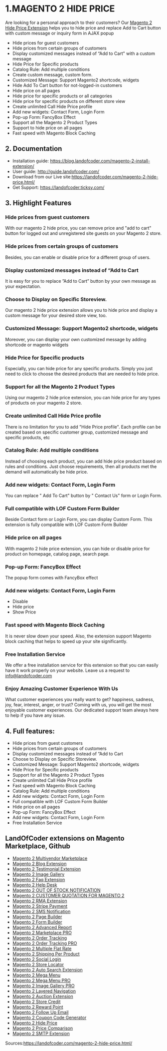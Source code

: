 


# 1.MAGENTO 2 HIDE PRICE
Are looking for a personal approach to their customers? Our [Magento 2 Hide Price Extension](https://landofcoder.com/magento-2-hide-price.html/) helps you to hide price and  replace Add to Cart button with custom message or inquiry form in AJAX popup

- Hide prices for guest customers
- Hide prices from certain groups of customers
- Display customized messages instead of “Add to Cart" with a custom message
- Hide Price for Specific products
- Catalog Rule: Add multiple conditions
- Create custom message, custom form.
- Customized Message: Support Magento2 shortcode, widgets
- Hide Add To Cart button for not-logged-in customers
- Hide price on all pages
- Hide price for specific products or all categories
- Hide price for specific products on different store view
- Create unlimited Call Hide Price profile
- Add new widgets: Contact Form, Login Form
- Pop-up Form: FancyBox Effect
- Support all the Magento 2 Product Types
- Support to hide price on all pages
- Fast speed with Magento Block Caching
## 2. Documentation

- Installation guide: https://blog.landofcoder.com/magento-2-install-extension/
- User guide: http://guide.landofcoder.com/
- Download from our Live site:https://landofcoder.com/magento-2-hide-price.html/
- Get Support: https://landofcoder.ticksy.com/

## 3. Highlight Features

### Hide prices from guest customers
With our magento 2 hide price, you can remove price and "add to cart" button for logged out and unregistered site guests on your Magento 2 store.


### Hide prices from certain groups of customers
Besides, you can enable or disable price for a different group of users.
### Display customized messages instead of “Add to Cart
It is easy for you to replace ”Add to Cart” button by your own message as your expectation.
### Choose to Display on Specific Storeview.
Our magento 2 hide price extension allows you to hide price and display a custom message for your desired store view, too.
### Customized Message: Support Magento2 shortcode, widgets
Moreover, you can display your own customized message by adding shortcode or magento widgets
### Hide Price for Specific products
Especially, you can hide price for any specific products. Simply you just need to click to choose the desired products that are needed to hide price.
### Support for all the Magento 2 Product Types
Using our magento 2 hide price extension, you can hide price for any types of products on your magento 2 store.
### Create unlimited Call Hide Price profile
There is no limitation for you to add "Hide Price profile". Each profile can be created based on specific customer group, customized message and specific products, etc
### Catalog Rule: Add multiple conditions
Instead of choosing each product, you can add hide price product based on rules and conditions. Just choose requirements, then all products met the demand will automatically be hide price.
### Add new widgets: Contact Form, Login Form
You can replace " Add To Cart" button by " Contact Us" form or Login Form.
### Full compatible with LOF Custom Form Builder
Beside Contact form or Login Form, you can display Custom Form. This extension is fully compatible with LOF Custom Form Builder
### Hide price on all pages
With magento 2 hide price extension, you can hide or disable price for product on homepage, catalog page, search page.
### Pop-up Form: FancyBox Effect
The popup form comes with FancyBox effect
### Add new widgets: Contact Form, Login Form
- Disable
- Hide price
- Show Price
### Fast speed with Magento Block Caching
It is never slow down your speed. Also, the extension support Magento block caching that helps to speed up your site significantly.
### Free Installation Service
We offer a free installation service for this extension so that you can easily have it work properly on your website. Leave us a request to info@landofcoder.com
### Enjoy Amazing Customer Experience With Us
What customer experiences you really want to get? happiness, sadness, joy, fear, interest, anger, or trust? Coming with us, you will get the most enjoyable customer experiences. Our dedicated support team always here to help if you have any issue.
## 4. Full features:
- Hide prices from guest customers
- Hide prices from certain groups of customers
- Display customized messages instead of “Add to Cart
- Choose to Display on Specific Storeview.
- Customized Message: Support Magento2 shortcode, widgets
- Hide Price for Specific products
- Support for all the Magento 2 Product Types
- Create unlimited Call Hide Price profile
- Fast speed with Magento Block Caching
- Catalog Rule: Add multiple conditions
- Add new widgets: Contact Form, Login Form
- Full compatible with LOF Custom Form Builder
- Hide price on all pages
- Pop-up Form: FancyBox Effect
- Add new widgets: Contact Form, Login Form
- Free Installation Service
## LandOfCoder extensions on Magento Marketplace, Github

- [Magento 2 Multivendor Marketplace](https://landofcoder.com/magento-2-marketplace-extension.html/)
- [Magento 2 Blog Extension](https://landofcoder.com/magento-2-blog-extension.html/)
- [Magento 2 Testimonial Extension](https://landofcoder.com/testimonial-extension-for-magento2.html/)
- [Magento 2 Image Gallery](https://landofcoder.com/magento-2-image-gallery.html/)
- [Magento 2 Faq Extension](https://landofcoder.com/faq-extension-for-magento2.html/)
- [Magento 2 Help Desk](https://landofcoder.com/magento-2-help-desk-extension.html)
- [Magento 2 OUT OF STOCK NOTIFICATION](https://landofcoder.com/magento-2-out-of-stock-notification.html/)
- [Magento 2 CUSTOMER QUOTATION FOR MAGENTO 2](https://landofcoder.com/magento-2-quote-extension.html/)
- [Magento 2 RMA Extension](https://landofcoder.com/magento-2-rma-extension.html/)
- [Magento 2 Stripe Payment](https://landofcoder.com/magento-2-stripe-payment-pro.html/)
- [Magento 2 SMS Notification](https://landofcoder.com/magento-2-sms-notification-extension.html/)
- [Magento 2 Page Builder](https://landofcoder.com/magento-2-page-builder.html/)
- [Magento 2 Form Builder](https://landofcoder.com/magento-2-form-builder.html/)
- [Magento 2 Advanced Report](https://landofcoder.com/magento-2-advanced-reports.html/)
- [Magento 2 Marketplace PRO](https://landofcoder.com/magento-2-marketplace-pro.html/)
- [Magento 2 Order Tracking](https://landofcoder.com/magento-2-order-tracking-extension.html/)
- [Magento 2 Order Tracking PRO](https://landofcoder.com/magento-2-order-tracking-pro-extension.html/)
- [Magento 2 Multiple Flat Rate](https://landofcoder.com/magento-2-multiple-flat-rate-shipping.html/)
- [Magento 2 Shipping Per Product](https://landofcoder.com/magento-2-shipping-per-product.html/)
- [Magento 2 Social Login](https://landofcoder.com/magento-2-social-login.html/)
- [Magento 2 Store Locator](https://landofcoder.com/magento-2-store-locator.html/)
- [Magento 2 Auto Search Extension](https://landofcoder.com/magento-2-search.html/)
- [Magento 2 Mega Menu](https://landofcoder.com/magento-2-mega-menu.html/)
- [Magento 2 Mega Menu PRO](https://landofcoder.com/magento-2-mega-menu-pro.html)
- [Magento 2 Image Gallery PRO](https://landofcoder.com/magento-2-image-gallery-pro.html/)
- [Magento 2 Layered Navigation](https://landofcoder.com/magento-2-layered-navigation.html/)
- [Magento 2 Auction Extension](https://landofcoder.com/magento-2-auction-extension.html/)
- [Magento 2 Store Credit](https://landofcoder.com/magento-2-store-credit.html/)
- [Magento 2 Reward Point](https://landofcoder.com/magento-2-reward-points.html/)
- [Magento 2 Follow Up Email](https://landofcoder.com/magento-2-follow-up-email.html/)
- [Magento 2 Coupon Code Generator](https://landofcoder.com/magento-2-coupon-extension.html/)
- [Magento 2 Hide Price](https://landofcoder.com/magento-2-hide-price.html/)
- [Magento 2 Price Comparison](https://landofcoder.com/magento-2-price-comparison.html/)
- [Magento 2 SMTP Extension](https://landofcoder.com/magento-2-smtp-extension.html)

Sources:https://landofcoder.com/magento-2-hide-price.html/
